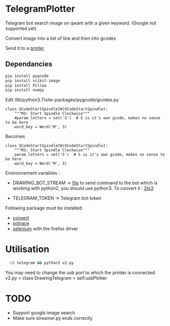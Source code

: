 # TelegramPlotter
Telegram bot search image on qwant with a given keyword. (Google not supported yet)

Convert image into a list of line and then into gcodes

Send it to a [printer](https://www.thingiverse.com/thing:1517211)

## Dependancies
```python
pip install pygcode
pip install scikit-image
pip install Pillow
pip install numpy
```

Edit /lib/python3.7/site-packages/pygcode/gcodes.py

```
class GCodeStartSpindleCW(GCodeStartSpindle):
    """M3: Start Spindle Clockwise"""
    #param_letters = set('S')  # S is it's own gcode, makes no sense to be here
    word_key = Word('M', 3)
```
Becomes
```
class GCodeStartSpindleCW(GCodeStartSpindle):
    """M3: Start Spindle Clockwise"""
    param_letters = set('S')  # S is it's own gcode, makes no sense to be here
    word_key = Word('M', 3)
```

Environnement variables :

* DRAWING_BOT_STREAM -> [file](https://github.com/grbl/grbl/blob/master/doc/script/stream.py) to send command to the bot which is working with python2, you should use python3. To convert it : [2to3](https://docs.python.org/2/library/2to3.html)

* TELEGRAM_TOKEN -> Telegram bot token

Following package must be installed:

* [convert](https://imagemagick.org/)
* [potrace](http://potrace.sourceforge.net/)
* [selenium](https://selenium-python.readthedocs.io/installation.html) with the firefox dirver

# Utilisation
```bash
  cd telegram && python3 v2.py
```

You may need to change the usb port to which the printer is connected: v2.py > class DrawingTelegram > self.usbPlotter

# TODO
* Support google image search
* Make sure streamer.py ends correctly
